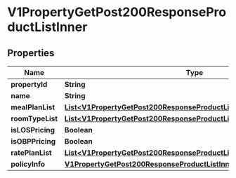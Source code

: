 

# V1PropertyGetPost200ResponseProductListInner


## Properties

| Name | Type | Description | Notes |
|------------ | ------------- | ------------- | -------------|
|**propertyId** | **String** |  |  [optional] |
|**name** | **String** |  |  [optional] |
|**mealPlanList** | [**List&lt;V1PropertyGetPost200ResponseProductListInnerMealPlanListInner&gt;**](V1PropertyGetPost200ResponseProductListInnerMealPlanListInner.md) |  |  [optional] |
|**roomTypeList** | [**List&lt;V1PropertyGetPost200ResponseProductListInnerRoomTypeListInner&gt;**](V1PropertyGetPost200ResponseProductListInnerRoomTypeListInner.md) |  |  [optional] |
|**isLOSPricing** | **Boolean** |  |  [optional] |
|**isOBPPricing** | **Boolean** |  |  [optional] |
|**ratePlanList** | [**List&lt;V1PropertyGetPost200ResponseProductListInnerRatePlanListInner&gt;**](V1PropertyGetPost200ResponseProductListInnerRatePlanListInner.md) |  |  [optional] |
|**policyInfo** | [**V1PropertyGetPost200ResponseProductListInnerPolicyInfo**](V1PropertyGetPost200ResponseProductListInnerPolicyInfo.md) |  |  [optional] |




